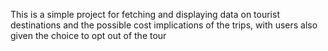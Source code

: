 This is a simple project for fetching and displaying data on tourist destinations and the possible cost implications of the trips, with users also given the choice to opt out of the tour